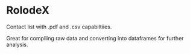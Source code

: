 # RolodeX

Contact list with .pdf and .csv capabiltiies. 

Great for compiling raw data and converting into dataframes for further analysis.  
